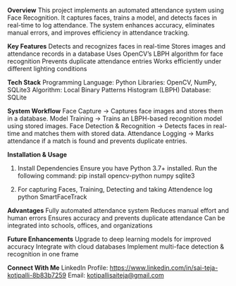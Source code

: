 **Overview**
  This project implements an automated attendance system using Face Recognition. It captures faces, trains a model, and detects faces in real-time to log attendance. The system enhances accuracy, eliminates         manual errors, and improves efficiency in attendance tracking.

**Key Features**
  Detects and recognizes faces in real-time
  Stores images and attendance records in a database
  Uses OpenCV’s LBPH algorithm for face recognition
  Prevents duplicate attendance entries
  Works efficiently under different lighting conditions

**Tech Stack**
  Programming Language: Python 
  Libraries: OpenCV, NumPy, SQLite3
  Algorithm: Local Binary Patterns Histogram (LBPH)
  Database: SQLite

**System Workflow**
  Face Capture → Captures face images and stores them in a database.
  Model Training → Trains an LBPH-based recognition model using stored images.
  Face Detection & Recognition → Detects faces in real-time and matches them with stored data.
  Attendance Logging → Marks attendance if a match is found and prevents duplicate entries.

**Installation & Usage**
  1. Install Dependencies
      Ensure you have Python 3.7+ installed. Run the following command:
      pip install opencv-python numpy sqlite3

  2. For capturing Faces, Training, Detecting and taking Attendence log
      python SmartFaceTrack
     
**Advantages**
  Fully automated attendance system
  Reduces manual effort and human errors
  Ensures accuracy and prevents duplicate attendance
  Can be integrated into schools, offices, and organizations

**Future Enhancements**
  Upgrade to deep learning models for improved accuracy 
  Integrate with cloud databases
  Implement multi-face detection & recognition in one frame

**Connect With Me**
  LinkedIn Profile: https://www.linkedin.com/in/sai-teja-kotipalli-8b83b7259
  Email: kotipallisaiteja@gmail.com
